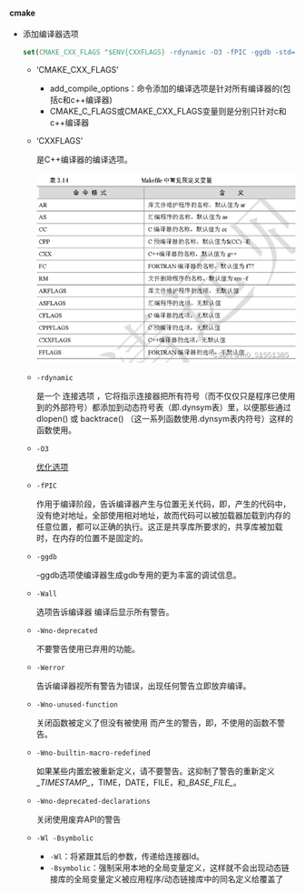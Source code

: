 #### cmake

- 添加编译器选项

  ```cmake
  set(CMAKE_CXX_FLAGS "$ENV{CXXFLAGS} -rdynamic -O3 -fPIC -ggdb -std=c++11 -Wall -Wno-unused-function -Wno-builtin-macro-redefined -Wno-deprecated-declarations")
  ```

  - ‘CMAKE_CXX_FLAGS’

    - add_compile_options：命令添加的编译选项是针对所有编译器的(包括c和c++编译器)
    - CMAKE_C_FLAGS或CMAKE_CXX_FLAGS变量则是分别只针对c和c++编译器

  - ‘CXXFLAGS’

    是C++编译器的编译选项。

    ![cxxflags](./assets/253dc48e49e04758aede50a41ad2c4e9.png)

  - `-rdynamic`

    是一个 连接选项 ，它将指示连接器把所有符号（而不仅仅只是程序已使用到的外部符号）都添加到动态符号表（即.dynsym表）里，以便那些通过 dlopen() 或 backtrace() （这一系列函数使用.dynsym表内符号）这样的函数使用。

  - `-O3`

    [优化选项](https://blog.csdn.net/qq_31108501/article/details/51842166?ops_request_misc=%257B%2522request%255Fid%2522%253A%2522165406764516780357253666%2522%252C%2522scm%2522%253A%252220140713.130102334..%2522%257D&request_id=165406764516780357253666&biz_id=0&utm_medium=distribute.pc_search_result.none-task-blog-2~all~baidu_landing_v2~default-1-51842166-null-null.142%5Ev11%5Epc_search_result_control_group,157%5Ev12%5Econtrol&utm_term=-O3%E9%80%89%E9%A1%B9&spm=1018.2226.3001.4187)

  - `-fPIC`

    作用于编译阶段，告诉编译器产生与位置无关代码，即，产生的代码中，没有绝对地址，全部使用相对地址，故而代码可以被加载器加载到内存的任意位置，都可以正确的执行。这正是共享库所要求的，共享库被加载时，在内存的位置不是固定的。

  - `-ggdb`

    -ggdb选项使编译器生成gdb专用的更为丰富的调试信息。

  - `-Wall`

    选项告诉编译器 编译后显示所有警告。

  - `-Wno-deprecated`

    不要警告使用已弃用的功能。

  - `-Werror`

    告诉编译器视所有警告为错误，出现任何警告立即放弃编译。

  - `-Wno-unused-function`

    关闭函数被定义了但没有被使用 而产生的警告，即，不使用的函数不警告。

  - `-Wno-builtin-macro-redefined`

    如果某些内置宏被重新定义，请不要警告。这抑制了警告的重新定义\__TIMESTAMP\__，TIME，DATE，FILE，和\__BASE_FILE\__。

  - `-Wno-deprecated-declarations`

    关闭使用废弃API的警告

  - `-Wl -Bsymbolic`

    - `-Wl`：将紧跟其后的参数，传递给连接器ld。
    - `-Bsymbolic`：强制采用本地的全局变量定义，这样就不会出现动态链接库的全局变量定义被应用程序/动态链接库中的同名定义给覆盖了